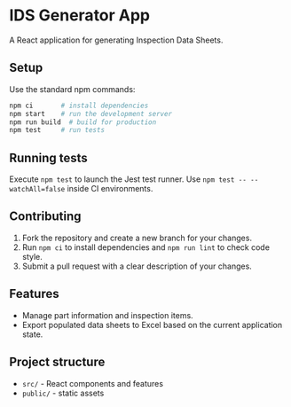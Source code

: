 # IDS Generator App

A React application for generating Inspection Data Sheets.

## Setup

Use the standard npm commands:

```bash
npm ci       # install dependencies
npm start    # run the development server
npm run build  # build for production
npm test     # run tests
```

## Running tests

Execute `npm test` to launch the Jest test runner. Use `npm test -- --watchAll=false` inside CI environments.

## Contributing

1. Fork the repository and create a new branch for your changes.
2. Run `npm ci` to install dependencies and `npm run lint` to check code style.
3. Submit a pull request with a clear description of your changes.

## Features

- Manage part information and inspection items.
- Export populated data sheets to Excel based on the current application state.

## Project structure

- `src/` - React components and features
- `public/` - static assets
